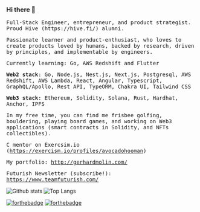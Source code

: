 ### Hi there 👋
<samp>
<p>
Full-Stack Engineer, entrepreneur, and product strategist. Proud Hive (https://hive.fi/) alumni.

Passionate learner and product-enthusiast, who loves to create products loved by humans, backed by research, driven by principles, and implementable by engineers.

Currently learning: Go, AWS Redshift and Flutter
 
 **Web2 stack**: Go, Node.js, Nest.js, Next.js, Postgresql, AWS Redshift, AWS Lambda, React, Angular, Typescript, GraphQL/Apollo, Rest API, TypeORM, Chakra UI, Tailwind CSS

**Web3 stack**: Ethereum, Solidity, Solana, Rust, Hardhat, Anchor, IPFS


In my free time, you can find me frisbee golfing, bouldering, playing board games, and working on Web3 applications (smart contracts in Solidity, and NFTs collectibles).

C mentor on Exercsim.io (https://exercism.io/profiles/avocadohooman)

My portfolio: http://gerhardmolin.com/

Futurish Newsletter (subscribe!): https://www.teamfuturish.com/

</p>
</samp>

![Github stats](https://github-readme-stats.vercel.app/api?username=avocadohooman&show_icons=true&theme=radical&hide=stars&include_all_commits=true)
![Top Langs](https://github-readme-stats.vercel.app/api/top-langs/?username=avocadohooman&layout=compact&langs_count=10)

[![forthebadge](https://img.shields.io/badge/instagram-follow%20me-%23E4405F.svg?&style=flat&logo=instagram)](https://www.instagram.com/avocadohooman/)
[![forthebadge](https://img.shields.io/badge/linkedin-follow%20me-%230077B5.svg?&style=flat&logo=linkedin)](https://www.linkedin.com/in/avocadohooman/)
